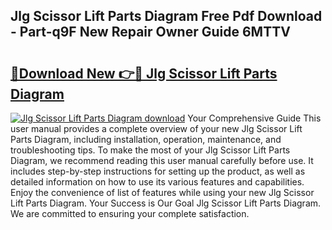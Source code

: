 ## Jlg Scissor Lift Parts Diagram Free Pdf Download - Part-q9F New Repair Owner Guide 6MTTV

# <h2><a href="http://dfmtl0.blite.top/?on=Jlg+Scissor+Lift+Parts+Diagram">🔗Download New 👉🔴 Jlg Scissor Lift Parts Diagram</a></h2>

[![Jlg Scissor Lift Parts Diagram download](https://i.imgur.com/lujVjoI.png)](http://dfmtl0.blite.top/?on=Jlg+Scissor+Lift+Parts+Diagram)
Your Comprehensive Guide This user manual provides a complete overview of your new Jlg Scissor Lift Parts Diagram, including installation, operation, maintenance, and troubleshooting tips. To make the most of your Jlg Scissor Lift Parts Diagram, we recommend reading this user manual carefully before use. It includes step-by-step instructions for setting up the product, as well as detailed information on how to use its various features and capabilities. Enjoy the convenience of list of features while using your new Jlg Scissor Lift Parts Diagram. Your Success is Our Goal Jlg Scissor Lift Parts Diagram. We are committed to ensuring your complete satisfaction.
